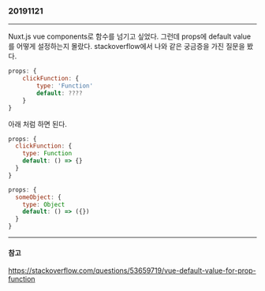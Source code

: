 ### 20191121
---

Nuxt.js vue components로 함수를 넘기고 싶었다.
그런데 props에 default value를 어떻게 설정하는지 몰랐다.
stackoverflow에서 나와 같은 궁금증을 가진 질문을 봤다.

```javascript
props: {
    clickFunction: {
        type: 'Function'
        default: ????
    }
}
```

아래 처럼 하면 된다.

```javascript
props: {
  clickFunction: {
    type: Function
    default: () => {}
  }
}

props: {
  someObject: {
    type: Object
    default: () => ({})
  }
}
```

---
#### 참고

https://stackoverflow.com/questions/53659719/vue-default-value-for-prop-function